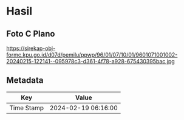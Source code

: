 # Hasil

## Foto C Plano

https://sirekap-obj-formc.kpu.go.id/d07d/pemilu/ppwp/96/01/07/10/01/9601071001002-20240215-122141--095978c3-d361-4f78-a928-675430395bac.jpg


## Metadata

| Key        | Value               |
| ---------- | ------------------- |
| Time Stamp | 2024-02-19 06:16:00 |



